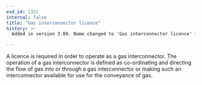 ```yaml
---
esd_id: 1322
internal: false
title: "Gas interconnector licence"
history: >-
  Added in version 3.09. Name changed to 'Gas interconnector licence' in version 4.00.

---
```


A licence is required in order to operate as a gas interconnector.  The operation of a gas interconnector is defined as co-ordinating and directing the flow of gas into or through a gas interconnector or making such an interconnector available for use for the conveyance of gas.

